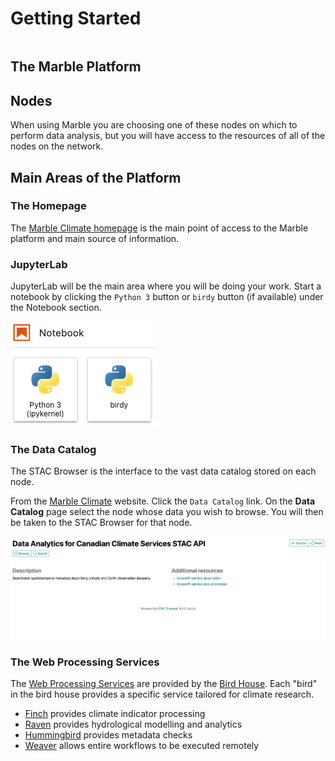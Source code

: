 # Getting Started

```{contents}
```


## The Marble Platform

## Nodes

When using Marble you are choosing one of these nodes on which to perform data analysis, but you will have access to
the resources of all of the nodes on the network. 

## Main Areas of the Platform

### The Homepage

The [Marble Climate homepage](https://marbleclimate.com/index.html) is the main point of access to the Marble platform 
and main source of information.

### JupyterLab
JupyterLab will be the main area where you will be doing your work.  Start a notebook by clicking the `Python 3` button or `birdy` button (if available) under the Notebook section. 

![Jupyter Notebook Buttons](images/getting-started/jupyter-notebook-buttons.png)

### The Data Catalog
The STAC Browser is the interface to the vast data catalog stored on each node.  

From the [Marble Climate](https://marbleclimate.com) website. Click the `Data Catalog` link.  On the **Data Catalog** page select the node whose data you wish to browse.  You will then be taken to the STAC Browser for that node.

![STAC Browser Home](images/getting-started/stac-browser-home.png)

### The Web Processing Services
The [Web Processing Services](https://marbleclimate.com/remote-processing.html) are provided by the 
[Bird House](https://github.com/bird-house).  Each "bird" in the bird house provides a specific service tailored for climate research.

- [Finch](https://pavics-sdi.readthedocs.io/projects/finch/en/latest/) provides climate indicator processing
- [Raven](https://pavics-sdi.readthedocs.io/projects/raven/en/latest/) provides hydrological modelling and analytics
- [Hummingbird](https://birdhouse-hummingbird.readthedocs.io/en/latest/index.html) provides metadata checks
- [Weaver](https://pavics-weaver.readthedocs.io/en/latest/) allows entire workflows to be executed remotely